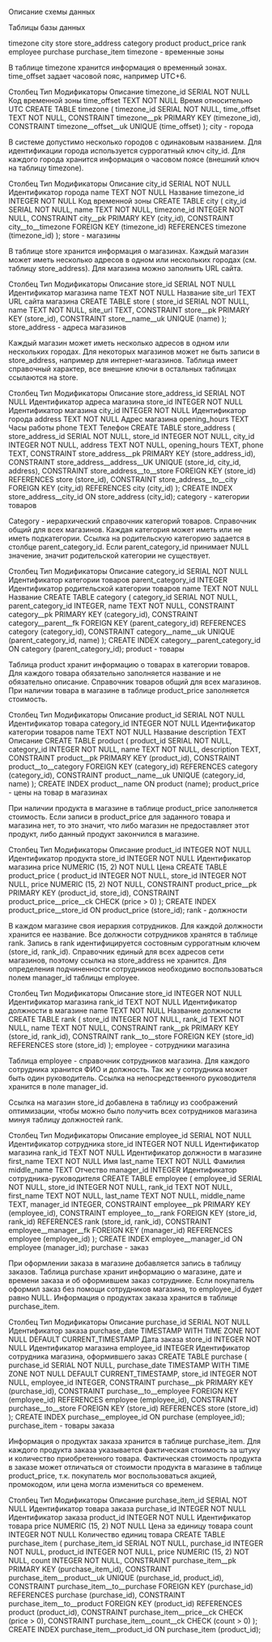 Описание схемы данных

Таблицы базы данных

timezone
city
store
store_address
category
product
product_price
rank
employee
purchase
purchase_item
timezone - временные зоны

В таблице timezone хранится информация о временный зонах. time_offset задает часовой пояс, например UTC+6.

Столбец	Тип	Модификаторы	Описание
timezone_id	SERIAL	NOT NULL	Код временной зоны
time_offset	TEXT	NOT NULL	Время относительно UTC
CREATE TABLE timezone (
    timezone_id SERIAL NOT NULL,
    time_offset TEXT NOT NULL,
    CONSTRAINT timezone__pk PRIMARY KEY (timezone_id),
    CONSTRAINT timezone__offset__uk UNIQUE (time_offset)
);
city - города

В системе допустимо несколько городов с одинаковым названием. Для идентификации города используется суррогатный ключ city_id. Для каждого города хранится информация о часовом поясе (внешний ключ на таблицу timezone).

Столбец	Тип	Модификаторы	Описание
city_id	SERIAL	NOT NULL	Идентификатор города
name	TEXT	NOT NULL	Название
timezone_id	INTEGER	NOT NULL	Код временной зоны
CREATE TABLE city (
    city_id SERIAL NOT NULL,
    name TEXT NOT NULL,
    timezone_id INTEGER NOT NULL,
    CONSTRAINT city__pk PRIMARY KEY (city_id),
    CONSTRAINT city__to__timezone FOREIGN KEY (timezone_id) REFERENCES timezone (timezone_id)
);
store - магазины

В таблице store хранится информация о магазинах. Каждый магазин может иметь несколько адресов в одном или нескольких городах (см. таблицу store_address). Для магазина можно заполнить URL сайта.

Столбец	Тип	Модификаторы	Описание
store_id	SERIAL	NOT NULL	Идентификатор магазина
name	TEXT	NOT NULL	Название
site_url	TEXT		URL сайта магазина
CREATE TABLE store (
    store_id SERIAL NOT NULL,
    name TEXT NOT NULL,
    site_url TEXT,
    CONSTRAINT store__pk PRIMARY KEY (store_id),
    CONSTRAINT store__name__uk UNIQUE (name)
);
store_address - адреса магазинов

Каждый магазин может иметь несколько адресов в одном или нескольких городах. Для некоторых магазинов может не быть записи в store_address, например для интернет-магазинов. Таблица имеет справочный характер, все внешние ключи в остальных таблицах ссылаются на store.

Столбец	Тип	Модификаторы	Описание
store_address_id	SERIAL	NOT NULL	Идентификатор адреса магазина
store_id	INTEGER	NOT NULL	Идентификатор магазина
city_id	INTEGER	NOT NULL	Идентификатор города
address	TEXT	NOT NULL	Адрес магазина
opening_hours	TEXT		Часы работы
phone	TEXT		Телефон
CREATE TABLE store_address (
    store_address_id SERIAL NOT NULL,
    store_id INTEGER NOT NULL,
    city_id INTEGER NOT NULL,
    address TEXT NOT NULL,
    opening_hours TEXT,
    phone TEXT,
    CONSTRAINT store_address__pk PRIMARY KEY (store_address_id),
    CONSTRAINT store_address__address__UK UNIQUE (store_id, city_id, address),
    CONSTRAINT store_address__to__store FOREIGN KEY (store_id) REFERENCES store (store_id),
    CONSTRAINT store_address__to__city FOREIGN KEY (city_id) REFERENCES city (city_id)
);
CREATE INDEX store_address__city_id ON store_address (city_id);
category - категории товаров

Category - иерархический справочник категорий товаров. Справочник общий для всех магазинов. Каждая категория может иметь или не иметь подкатегории. Ссылка на родительскую категорию задается в столбце parent_category_id. Если parent_category_id принимает NULL значение, значит родительской категории не существует.

Столбец	Тип	Модификаторы	Описание
category_id	SERIAL	NOT NULL	Идентификатор категории товаров
parent_category_id	INTEGER		Идентификатор родительской категории товаров
name	TEXT	NOT NULL	Название
CREATE TABLE category (
    category_id SERIAL NOT NULL,
    parent_category_id INTEGER,
    name TEXT NOT NULL,
    CONSTRAINT category__pk PRIMARY KEY (category_id),
    CONSTRAINT category__parent__fk FOREIGN KEY (parent_category_id) REFERENCES category (category_id),
    CONSTRAINT category__name__uk UNIQUE (parent_category_id, name)
);
CREATE INDEX category__parent_category_id ON category (parent_category_id);
product - товары

Таблица product хранит информацию о товарах в категории товаров. Для каждого товара обязательно заполняется название и не обязательно описание. Справочник товаров общий для всех магазинов. При наличии товара в магазине в таблице product_price заполняется стоимость.

Столбец	Тип	Модификаторы	Описание
product_id	SERIAL	NOT NULL	Идентификатор товара
category_id	INTEGER	NOT NULL	Идентификатор категории товаров
name	TEXT	NOT NULL	Название
description	TEXT		Описание
CREATE TABLE product (
    product_id SERIAL NOT NULL,
    category_id INTEGER NOT NULL,
    name TEXT NOT NULL,
    description TEXT,
    CONSTRAINT product__pk PRIMARY KEY (product_id),
    CONSTRAINT product__to__category FOREIGN KEY (category_id) REFERENCES category (category_id),
    CONSTRAINT product__name__uk UNIQUE (category_id, name)
);
CREATE INDEX product__name ON product (name);
product_price - цены на товар в магазинах

При наличии продукта в магазине в таблице product_price заполняется стоимость. Если записи в product_price для заданного товара и магазина нет, то это значит, что либо магазин не предоставляет этот продукт, либо данный продукт закончился в магазине.

Столбец	Тип	Модификаторы	Описание
product_id	INTEGER	NOT NULL	Идентификатор продукта
store_id	INTEGER	NOT NULL	Идентификатор магазина
price	NUMERIC (15, 2)	NOT NULL	Цена
CREATE TABLE product_price (
    product_id INTEGER NOT NULL,
    store_id INTEGER NOT NULL,
    price NUMERIC (15, 2) NOT NULL,
    CONSTRAINT product_price__pk PRIMARY KEY (product_id, store_id),
    CONSTRAINT product_price__price__ck CHECK (price > 0)
);
CREATE INDEX product_price__store_id ON product_price (store_id);
rank - должности

В каждом магазине своя иерархия сотрудников. Для каждой должности хранится ее название. Все должности сотрудников хранятся в таблице rank. Запись в rank идентифицируется состовным суррогатным ключем (store_id, rank_id). Справочник единый для всех адресов сети магазинов, поэтому ссылка на store_address не хранится. Для определения подчиненности сотрудников необходимо воспользоваться полем manager_id таблицы employee.

Столбец	Тип	Модификаторы	Описание
store_id	INTEGER	NOT NULL	Идентификатор магазина
rank_id	TEXT	NOT NULL	Идентификатор должности в магазине
name	TEXT	NOT NULL	Название должности
CREATE TABLE rank (
    store_id INTEGER NOT NULL,
    rank_id TEXT NOT NULL,
    name TEXT NOT NULL,
    CONSTRAINT rank__pk PRIMARY KEY (store_id, rank_id),
    CONSTRAINT rank__to__store FOREIGN KEY (store_id) REFERENCES store (store_id)
);
employee - сотрудники магазина

Таблица employee - справочник сотрудников магазина. Для каждого сотрудника хранится ФИО и должность. Так же у сотрудника может быть один руководитель. Ссылка на непосредственного руководителя хранится в поле manager_id.

Ссылка на магазин store_id добавлена в таблицу из соображений оптимизации, чтобы можно было получить всех сотрудников магазина минуя таблицу должностей rank.

Столбец	Тип	Модификаторы	Описание
employee_id	SERIAL	NOT NULL	Идентификатор сотрудника
store_id	INTEGER	NOT NULL	Идентификатор магазина
rank_id	TEXT	NOT NULL	Идентификатор должности в магазине
first_name	TEXT	NOT NULL	Имя
last_name	TEXT	NOT NULL	Фамилия
middle_name	TEXT		Отчество
manager_id	INTEGER		Идентификатор сотрудника-руководителя
CREATE TABLE employee (
    employee_id SERIAL NOT NULL,
    store_id INTEGER NOT NULL,
    rank_id TEXT NOT NULL,
    first_name TEXT NOT NULL,
    last_name TEXT NOT NULL,
    middle_name TEXT,
    manager_id INTEGER,
    CONSTRAINT employee__pk PRIMARY KEY (employee_id),
    CONSTRAINT employee__to__rank FOREIGN KEY (store_id, rank_id) REFERENCES rank (store_id, rank_id),
    CONSTRAINT employee__manager__fk FOREIGN KEY (manager_id) REFERENCES employee (employee_id)
);
CREATE INDEX employee__manager_id ON employee (manager_id);
purchase - заказ

При оформлении заказа в магазине добавляется запись в таблицу заказов. Таблица purchase хранит информацию о магазине, дате и времени заказа и об оформившем заказ сотруднике. Если покупатель оформил заказ без помощи сотрудников магазина, то employee_id будет равно NULL. Информация о продуктах заказа хранится в таблице purchase_item.

Столбец	Тип	Модификаторы	Описание
purchase_id	SERIAL	NOT NULL	Идентификатор заказа
purchase_date	TIMESTAMP WITH TIME ZONE	NOT NULL DEFAULT CURRENT_TIMESTAMP	Дата заказа
store_id	INTEGER	NOT NULL	Идентификатор магазина
employee_id	INTEGER		Идентификатор сотрудника магазина, оформившего заказ
CREATE TABLE purchase (
    purchase_id SERIAL NOT NULL,
    purchase_date TIMESTAMP WITH TIME ZONE NOT NULL DEFAULT CURRENT_TIMESTAMP,
    store_id INTEGER NOT NULL,
    employee_id INTEGER,
    CONSTRAINT purchase__pk PRIMARY KEY (purchase_id),
    CONSTRAINT purchase__to__employee FOREIGN KEY (employee_id) REFERENCES employee (employee_id),
    CONSTRAINT purchase__to__store FOREIGN KEY (store_id) REFERENCES store (store_id)
);
CREATE INDEX purchase__employee_id ON purchase (employee_id);
purchase_item - товары заказа

Информация о продуктах заказа хранится в таблице purchase_item. Для каждого продукта заказа указывается фактическая стоимость за штуку и количество приобретенного товара. Фактическая стоимость продукта в заказе может отличаться от стоимости продукта в магазине в таблице product_price, т.к. покупатель мог воспользоваться акцией, промокодом, или цена могла измениться со временем.

Столбец	Тип	Модификаторы	Описание
purchase_item_id	SERIAL	NOT NULL	Идентификатор товара заказа
purchase_id	INTEGER	NOT NULL	Идентификатор заказа
product_id	INTEGER	NOT NULL	Идентификатор товара
price	NUMERIC (15, 2)	NOT NULL	Цена за единицу товара
count	INTEGER	NOT NULL	Количество единиц товара
CREATE TABLE purchase_item (
    purchase_item_id SERIAL NOT NULL,
    purchase_id INTEGER NOT NULL,
    product_id INTEGER NOT NULL,
    price NUMERIC (15, 2) NOT NULL,
    count INTEGER NOT NULL,
    CONSTRAINT purchase_item__pk PRIMARY KEY (purchase_item_id),
    CONSTRAINT purchase_item__product__uk UNIQUE (purchase_id, product_id),
    CONSTRAINT purchase_item__to__purchase FOREIGN KEY (purchase_id) REFERENCES purchase (purchase_id),
    CONSTRAINT purchase_item__to__product FOREIGN KEY (product_id) REFERENCES product (product_id),
    CONSTRAINT purchase_item__price__ck CHECK (price > 0),
    CONSTRAINT purchase_item__count__ck CHECK (count > 0)
);
CREATE INDEX purchase_item__product_id ON purchase_item (product_id);
